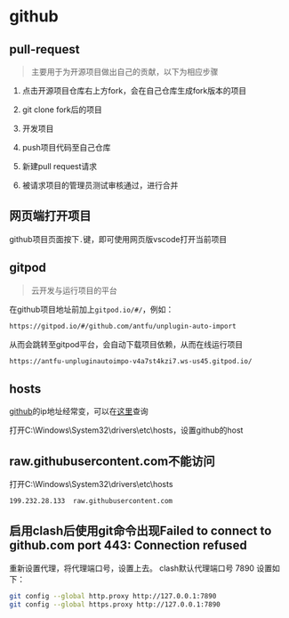 # github

## pull-request

> 主要用于为开源项目做出自己的贡献，以下为相应步骤

1. 点击开源项目仓库右上方fork，会在自己仓库生成fork版本的项目

2. git clone fork后的项目

3. 开发项目

4. push项目代码至自己仓库

5. 新建pull request请求

6. 被请求项目的管理员测试审核通过，进行合并

## 网页端打开项目

github项目页面按下`.`键，即可使用网页版vscode打开当前项目

## gitpod

> 云开发与运行项目的平台

在github项目地址前加上`gitpod.io/#/`，例如：

```sh
https://gitpod.io/#/github.com/antfu/unplugin-auto-import
```

从而会跳转至gitpod平台，会自动下载项目依赖，从而在线运行项目

```sh
https://antfu-unpluginautoimpo-v4a7st4kzi7.ws-us45.gitpod.io/
```

## hosts

[github](https://so.csdn.net/so/search?q=github&spm=1001.2101.3001.7020)的ip地址经常变，可以在[这里](https://www.ipaddress.com/)查询

打开C:\Windows\System32\drivers\etc\hosts，设置github的host

## raw.githubusercontent.com不能访问

打开C:\Windows\System32\drivers\etc\hosts

```sh
199.232.28.133  raw.githubusercontent.com
```

## 启用clash后使用git命令出现Failed to connect to github.com port 443: Connection refused

重新设置代理，将代理端口号，设置上去。 clash默认代理端口号 7890 设置如下：

```sh
git config --global http.proxy http://127.0.0.1:7890
git config --global https.proxy http://127.0.0.1:7890
```
